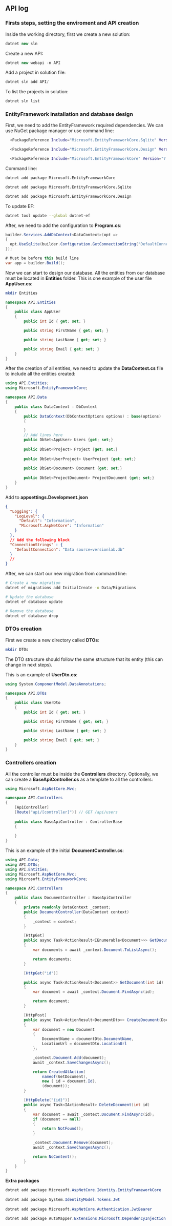 ## API log
### Firsts steps, setting the enviroment and API creation
Inside the working directory, first we create a new solution:
```c#
dotnet new sln
```

Create a new API:
```c#
dotnet new webapi -n API
```

Add a project in solution file:
```c#
dotnet sln add API/
```

To list the projects in solution:
```c#
dotnet sln list
```

### EntityFramework installation and database design
First, we need to add the EntityFramework required dependencies. We can use NuGet package manager or use command line:

```bash
  <PackageReference Include="Microsoft.EntityFrameworkCore.Sqlite" Version="7.0.3" />

  <PackageReference Include="Microsoft.EntityFrameworkCore.Design" Version="7.0.3">

  <PackageReference Include="Microsoft.EntityFrameworkCore" Version="7.0.3" />
```

Command line:

```bash
dotnet add package Microsoft.EntityFrameworkCore

dotnet add package Microsoft.EntityFrameworkCore.Sqlite

dotnet add package Microsoft.EntityFrameworkCore.Design

```

To update EF:

```bash
dotnet tool update --global dotnet-ef
```

After, we need to add the configuration to **Program.cs**:

```c#
builder.Services.AddDbContext<DataContext>(opt => 
{
  opt.UseSqlite(builder.Configuration.GetConnectionString("DefaultConnection"));
});

# Must be before this build line
var app = builder.Build();

```

Now we can start to design our database. All the entities from our database must be located in **Entities** folder. This is one example of the user file **AppUser.cs**:

```bash
mkdir Entities
```
```c#
namespace API.Entities
{
    public class AppUser
    {
        public int Id { get; set; }

        public string FirstName { get; set; }

        public string LastName { get; set; }

        public string Email { get; set; }
    }
}
```

After the creation of all entities, we need to update the  **DataContext.cs** file to include all the entities created:

```c#
using API.Entities;
using Microsoft.EntityFrameworkCore;

namespace API.Data
{
    public class DataContext : DbContext
    {
        public DataContext(DbContextOptions options) : base(options)
        {

        }
      	// Add lines here
      	public DbSet<AppUser> Users {get; set;}
        
      	public DbSet<Project> Project {get; set;}
        
      	public DbSet<UserProject> UserProject {get; set;}
        
      	public DbSet<Document> Document {get; set;}
        
      	public DbSet<ProjectDocument> ProjectDocument {get; set;}
    }
}
```

Add to **appsettings.Development.json**

```json
{
  "Logging": {
    "LogLevel": {
      "Default": "Information",
      "Microsoft.AspNetCore": "Information"
    }
  },
  // Add the following block
  "ConnectionStrings" : {
    "DefaultConnection": "Data source=versionlab.db"
  }
  //
}

```

After, we can start our new migration from command line:

```bash
# Create a new migration
dotnet ef migrations add InitialCreate -o Data/Migrations

# Update the database
dotnet ef database update

# Remove the database
dotnet ef database drop
```

### DTOs creation

First we create a new directory called **DTOs**:

```bash
mkdir DTOs
```

The DTO structure should follow the same structure that its entity (this can change in next steps).

This is an example of **UserDto.cs**:

```c#
using System.ComponentModel.DataAnnotations;

namespace API.DTOs
{
    public class UserDto
    {   
        public int Id { get; set; }

        public string FirstName { get; set; }

        public string LastName { get; set; }

        public string Email { get; set; }
    }
}
```




### Controllers creation

All the controller must be inside the **Controllers** directory. Optionally, we can create a **BaseApiController.cs** as a template to all the controllers:

```c#
using Microsoft.AspNetCore.Mvc;

namespace API.Controllers
{
    [ApiController]
    [Route("api/[controller]")] // GET /api/users
    
    public class BaseApiController : ControllerBase
    {
        
    }
}
```

This is an example of the initial **DocumentController.cs**:

```c#
using API.Data;
using API.DTOs;
using API.Entities;
using Microsoft.AspNetCore.Mvc;
using Microsoft.EntityFrameworkCore;

namespace API.Controllers
{
    public class DocumentController : BaseApiController
    {
        private readonly DataContext _context;
        public DocumentController(DataContext context)
        {
            _context = context;
        }

        [HttpGet]
        public async Task<ActionResult<IEnumerable<Document>>> GetDocuments()
        {
            var documents = await _context.Document.ToListAsync();

            return documents;
        }

        [HttpGet("id")]

        public async Task<ActionResult<Document>> GetDocument(int id)
        {
            var document = await _context.Document.FindAsync(id);

            return document;
        }

        [HttpPost]
        public async Task<ActionResult<DocumentDto>> CreateDocument(DocumentDto documentDto)
        {
            var document = new Document
            {
                DocumentName = documentDto.DocumentName,
                LocationUrl = documentDto.LocationUrl
            };

            _context.Document.Add(document);
            await _context.SaveChangesAsync();

            return CreatedAtAction(
                nameof(GetDocument),
                new { id = document.Id},
                (document));
        }

        [HttpDelete("{id}")]
        public async Task<IActionResult> DeleteDocument(int id)
        {
            var document = await _context.Document.FindAsync(id);
            if (document == null)
            {
                return NotFound();
            }

            _context.Document.Remove(document);
            await _context.SaveChangesAsync();

            return NoContent();
        }
    }
}
```





**Extra packages**

```c#
dotnet add package Microsoft.AspNetCore.Identity.EntityFrameworkCore
  
dotnet add package System.IdentityModel.Tokens.Jwt
 
dotnet add package Microsoft.AspNetCore.Authentication.JwtBearer

dotnet add package AutoMapper.Extensions.Microsoft.DependencyInjection
```



